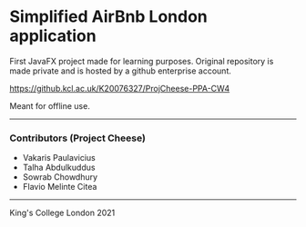 # Simplified AirBnb London application

First JavaFX project made for learning purposes. Original repository is made private and is hosted by a github enterprise account.

https://github.kcl.ac.uk/K20076327/ProjCheese-PPA-CW4

Meant for offline use.

*** 

### Contributors (Project Cheese)

* Vakaris Paulavicius
* Talha Abdulkuddus
* Sowrab Chowdhury
* Flavio Melinte Citea

***

King's College London    2021


